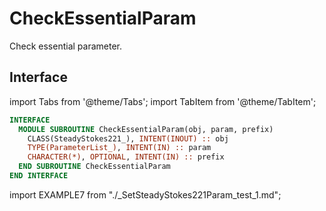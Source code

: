 # CheckEssentialParam

Check essential parameter.

## Interface

import Tabs from '@theme/Tabs';
import TabItem from '@theme/TabItem';

<Tabs>
<TabItem value="interface" label="܀ Interface" default>

```fortran
INTERFACE
  MODULE SUBROUTINE CheckEssentialParam(obj, param, prefix)
    CLASS(SteadyStokes221_), INTENT(INOUT) :: obj
    TYPE(ParameterList_), INTENT(IN) :: param
    CHARACTER(*), OPTIONAL, INTENT(IN) :: prefix
  END SUBROUTINE CheckEssentialParam
END INTERFACE
```

</TabItem>

<TabItem value="example" label="️܀ See example">

import EXAMPLE7 from "./_SetSteadyStokes221Param_test_1.md";

<EXAMPLE7 />

</TabItem>

<TabItem value="close" label="↢ ">

</TabItem>
</Tabs>

